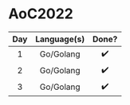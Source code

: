 # AoC2022

|   Day  | Language(s) |        Done?       |
| :----: |    :----:   |       :----:       |
|   1    | Go/Golang   | :heavy_check_mark: |
|   2    | Go/Golang   | :heavy_check_mark: |
|   3    | Go/Golang   | :heavy_check_mark: |

<!--- advent_readme_stars table --->